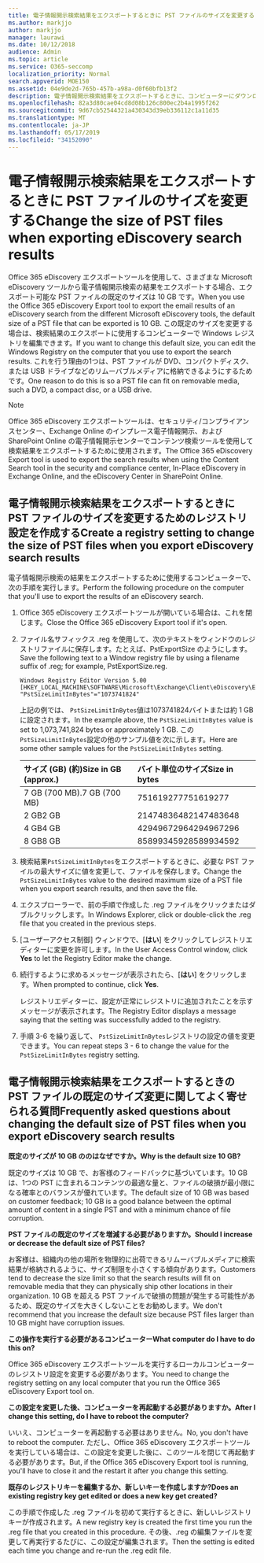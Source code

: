 ```yaml
---
title: 電子情報開示検索結果をエクスポートするときに PST ファイルのサイズを変更する
ms.author: markjjo
author: markjjo
manager: laurawi
ms.date: 10/12/2018
audience: Admin
ms.topic: article
ms.service: O365-seccomp
localization_priority: Normal
search.appverid: MOE150
ms.assetid: 04e9de2d-765b-457b-a98a-d0f60bfb13f2
description: 電子情報開示検索結果をエクスポートするときに、コンピューターにダウンロードされる PST ファイルの既定のサイズを変更できます。
ms.openlocfilehash: 82a3d80cae04cd8d08b126c800ec2b4a1995f262
ms.sourcegitcommit: 9d67cb52544321a430343d39eb336112c1a11d35
ms.translationtype: MT
ms.contentlocale: ja-JP
ms.lasthandoff: 05/17/2019
ms.locfileid: "34152090"
---
```

# <a name="change-the-size-of-pst-files-when-exporting-ediscovery-search-results"></a><span data-ttu-id="29482-103">電子情報開示検索結果をエクスポートするときに PST ファイルのサイズを変更する</span><span class="sxs-lookup"><span data-stu-id="29482-103">Change the size of PST files when exporting eDiscovery search results</span></span>

<span data-ttu-id="29482-104">Office 365 eDiscovery エクスポートツールを使用して、さまざまな Microsoft eDiscovery ツールから電子情報開示検索の結果をエクスポートする場合、エクスポート可能な PST ファイルの既定のサイズは 10 GB です。</span><span class="sxs-lookup"><span data-stu-id="29482-104">When you use the Office 365 eDiscovery Export tool to export the email results of an eDiscovery search from the different Microsoft eDiscovery tools, the default size of a PST file that can be exported is 10 GB.</span></span> <span data-ttu-id="29482-105">この既定のサイズを変更する場合は、検索結果のエクスポートに使用するコンピューターで Windows レジストリを編集できます。</span><span class="sxs-lookup"><span data-stu-id="29482-105">If you want to change this default size, you can edit the Windows Registry on the computer that you use to export the search results.</span></span> <span data-ttu-id="29482-106">これを行う理由の1つは、PST ファイルが DVD、コンパクトディスク、または USB ドライブなどのリムーバブルメディアに格納できるようにするためです。</span><span class="sxs-lookup"><span data-stu-id="29482-106">One reason to do this is so a PST file can fit on removable media, such a DVD, a compact disc, or a USB drive.</span></span> 
  
> [!NOTE]
>  <span data-ttu-id="29482-107">Office 365 eDiscovery エクスポートツールは、セキュリティ/コンプライアンスセンター、Exchange Online のインプレース電子情報開示、および SharePoint Online の電子情報開示センターでコンテンツ検索ツールを使用して検索結果をエクスポートするために使用されます。</span><span class="sxs-lookup"><span data-stu-id="29482-107">The Office 365 eDiscovery Export tool is used to export the search results when using the Content Search tool in the security and compliance center, In-Place eDiscovery in Exchange Online, and the eDiscovery Center in SharePoint Online.</span></span>
  
## <a name="create-a-registry-setting-to-change-the-size-of-pst-files-when-you-export-ediscovery-search-results"></a><span data-ttu-id="29482-108">電子情報開示検索結果をエクスポートするときに PST ファイルのサイズを変更するためのレジストリ設定を作成する</span><span class="sxs-lookup"><span data-stu-id="29482-108">Create a registry setting to change the size of PST files when you export eDiscovery search results</span></span>

<span data-ttu-id="29482-109">電子情報開示検索の結果をエクスポートするために使用するコンピューターで、次の手順を実行します。</span><span class="sxs-lookup"><span data-stu-id="29482-109">Perform the following procedure on the computer that you'll use to export the results of an eDiscovery search.</span></span>
  
1. <span data-ttu-id="29482-110">Office 365 eDiscovery エクスポートツールが開いている場合は、これを閉じます。</span><span class="sxs-lookup"><span data-stu-id="29482-110">Close the Office 365 eDiscovery Export tool if it's open.</span></span> 
    
2. <span data-ttu-id="29482-111">ファイル名サフィックス .reg を使用して、次のテキストをウィンドウのレジストリファイルに保存します。たとえば、PstExportSize のようにします。</span><span class="sxs-lookup"><span data-stu-id="29482-111">Save the following text to a Window registry file by using a filename suffix of .reg; for example, PstExportSize.reg.</span></span> 
    
    ```
    Windows Registry Editor Version 5.00
    [HKEY_LOCAL_MACHINE\SOFTWARE\Microsoft\Exchange\Client\eDiscovery\ExportTool]
    "PstSizeLimitInBytes"="1073741824"
    ```

    <span data-ttu-id="29482-112">上記の例では、 `PstSizeLimitInBytes`値は1073741824バイトまたは約 1 GB に設定されます。</span><span class="sxs-lookup"><span data-stu-id="29482-112">In the example above, the  `PstSizeLimitInBytes` value is set to 1,073,741,824 bytes or approximately 1 GB.</span></span> <span data-ttu-id="29482-113">この`PstSizeLimitInBytes`設定の他のサンプル値を次に示します。</span><span class="sxs-lookup"><span data-stu-id="29482-113">Here are some other sample values for the  `PstSizeLimitInBytes` setting.</span></span> 
    
    |<span data-ttu-id="29482-114">**サイズ (GB) (約)**</span><span class="sxs-lookup"><span data-stu-id="29482-114">**Size in GB (approx.)**</span></span>|<span data-ttu-id="29482-115">**バイト単位のサイズ**</span><span class="sxs-lookup"><span data-stu-id="29482-115">**Size in bytes**</span></span>|
    |:-----|:-----|
    |<span data-ttu-id="29482-116">7 GB (700 MB)</span><span class="sxs-lookup"><span data-stu-id="29482-116">.7 GB (700 MB)</span></span>  <br/> |<span data-ttu-id="29482-117">751619277</span><span class="sxs-lookup"><span data-stu-id="29482-117">751619277</span></span>  <br/> |
    |<span data-ttu-id="29482-118">2 GB</span><span class="sxs-lookup"><span data-stu-id="29482-118">2 GB</span></span>  <br/> |<span data-ttu-id="29482-119">2147483648</span><span class="sxs-lookup"><span data-stu-id="29482-119">2147483648</span></span>  <br/> |
    |<span data-ttu-id="29482-120">4 GB</span><span class="sxs-lookup"><span data-stu-id="29482-120">4 GB</span></span>  <br/> |<span data-ttu-id="29482-121">4294967296</span><span class="sxs-lookup"><span data-stu-id="29482-121">4294967296</span></span>  <br/> |
    |<span data-ttu-id="29482-122">8 GB</span><span class="sxs-lookup"><span data-stu-id="29482-122">8 GB</span></span>  <br/> |<span data-ttu-id="29482-123">8589934592</span><span class="sxs-lookup"><span data-stu-id="29482-123">8589934592</span></span>  <br/> |
   
3. <span data-ttu-id="29482-124">検索結果`PstSizeLimitInBytes`をエクスポートするときに、必要な PST ファイルの最大サイズに値を変更して、ファイルを保存します。</span><span class="sxs-lookup"><span data-stu-id="29482-124">Change the `PstSizeLimitInBytes` value to the desired maximum size of a PST file when you export search results, and then save the file.</span></span> 
    
4. <span data-ttu-id="29482-125">エクスプローラーで、前の手順で作成した .reg ファイルをクリックまたはダブルクリックします。</span><span class="sxs-lookup"><span data-stu-id="29482-125">In Windows Explorer, click or double-click the .reg file that you created in the previous steps.</span></span>
    
5. <span data-ttu-id="29482-126">[ユーザーアクセス制御] ウィンドウで、[**はい**] をクリックしてレジストリエディターに変更を許可します。</span><span class="sxs-lookup"><span data-stu-id="29482-126">In the User Access Control window, click **Yes** to let the Registry Editor make the change.</span></span> 
    
6. <span data-ttu-id="29482-127">続行するように求めるメッセージが表示されたら、[**はい**] をクリックします。</span><span class="sxs-lookup"><span data-stu-id="29482-127">When prompted to continue, click **Yes**.</span></span>
    
    <span data-ttu-id="29482-128">レジストリエディターに、設定が正常にレジストリに追加されたことを示すメッセージが表示されます。</span><span class="sxs-lookup"><span data-stu-id="29482-128">The Registry Editor displays a message saying that the setting was successfully added to the registry.</span></span>
    
7. <span data-ttu-id="29482-129">手順 3-6 を繰り返して、 `PstSizeLimitInBytes`レジストリの設定の値を変更できます。</span><span class="sxs-lookup"><span data-stu-id="29482-129">You can repeat steps 3 - 6 to change the value for the  `PstSizeLimitInBytes` registry setting.</span></span> 
  
## <a name="frequently-asked-questions-about-changing-the-default-size-of-pst-files-when-you-export-ediscovery-search-results"></a><span data-ttu-id="29482-130">電子情報開示検索結果をエクスポートするときの PST ファイルの既定のサイズ変更に関してよく寄せられる質問</span><span class="sxs-lookup"><span data-stu-id="29482-130">Frequently asked questions about changing the default size of PST files when you export eDiscovery search results</span></span>

 <span data-ttu-id="29482-131">**既定のサイズが 10 GB ののはなぜですか。**</span><span class="sxs-lookup"><span data-stu-id="29482-131">**Why is the default size 10 GB?**</span></span>
  
<span data-ttu-id="29482-132">既定のサイズは 10 GB で、お客様のフィードバックに基づいています。10 GB は、1つの PST に含まれるコンテンツの最適な量と、ファイルの破損が最小限になる確率とのバランスが優れています。</span><span class="sxs-lookup"><span data-stu-id="29482-132">The default size of 10 GB was based on customer feedback; 10 GB is a good balance between the optimal amount of content in a single PST and with a minimum chance of file corruption.</span></span>
  
 <span data-ttu-id="29482-133">**PST ファイルの既定のサイズを増減する必要がありますか。**</span><span class="sxs-lookup"><span data-stu-id="29482-133">**Should I increase or decrease the default size of PST files?**</span></span>
  
<span data-ttu-id="29482-134">お客様は、組織内の他の場所を物理的に出荷できるリムーバブルメディアに検索結果が格納されるように、サイズ制限を小さくする傾向があります。</span><span class="sxs-lookup"><span data-stu-id="29482-134">Customers tend to decrease the size limit so that the search results will fit on removable media that they can physically ship other locations in their organization.</span></span> <span data-ttu-id="29482-135">10 GB を超える PST ファイルで破損の問題が発生する可能性があるため、既定のサイズを大きくしないことをお勧めします。</span><span class="sxs-lookup"><span data-stu-id="29482-135">We don't recommend that you increase the default size because PST files larger than 10 GB might have corruption issues.</span></span>
  
 <span data-ttu-id="29482-136">**この操作を実行する必要があるコンピューター**</span><span class="sxs-lookup"><span data-stu-id="29482-136">**What computer do I have to do this on?**</span></span>
  
<span data-ttu-id="29482-137">Office 365 eDiscovery エクスポートツールを実行するローカルコンピューターのレジストリ設定を変更する必要があります。</span><span class="sxs-lookup"><span data-stu-id="29482-137">You need to change the registry setting on any local computer that you run the Office 365 eDiscovery Export tool on.</span></span>
  
 <span data-ttu-id="29482-138">**この設定を変更した後、コンピューターを再起動する必要がありますか。**</span><span class="sxs-lookup"><span data-stu-id="29482-138">**After I change this setting, do I have to reboot the computer?**</span></span>
  
<span data-ttu-id="29482-139">いいえ、コンピューターを再起動する必要はありません。</span><span class="sxs-lookup"><span data-stu-id="29482-139">No, you don't have to reboot the computer.</span></span> <span data-ttu-id="29482-140">ただし、Office 365 eDiscovery エクスポートツールを実行している場合は、この設定を変更した後に、このツールを閉じて再起動する必要があります。</span><span class="sxs-lookup"><span data-stu-id="29482-140">But, if the Office 365 eDiscovery Export tool is running, you'll have to close it and the restart it after you change this setting.</span></span>
  
 <span data-ttu-id="29482-141">**既存のレジストリキーを編集するか、新しいキーを作成しますか?**</span><span class="sxs-lookup"><span data-stu-id="29482-141">**Does an existing registry key get edited or does a new key get created?**</span></span>
  
<span data-ttu-id="29482-142">この手順で作成した .reg ファイルを初めて実行するときに、新しいレジストリキーが作成されます。</span><span class="sxs-lookup"><span data-stu-id="29482-142">A new registry key is created the first time you run the .reg file that you created in this procedure.</span></span> <span data-ttu-id="29482-143">その後、.reg の編集ファイルを変更して再実行するたびに、この設定が編集されます。</span><span class="sxs-lookup"><span data-stu-id="29482-143">Then the setting is edited each time you change and re-run the .reg edit file.</span></span>
